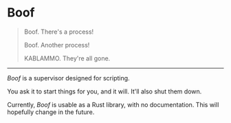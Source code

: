# Boof

> Boof. There's a process!
>
> Boof. Another process!
>
> KABLAMMO. They're all gone.

---

_Boof_ is a supervisor designed for scripting.

You ask it to start things for you, and it will. It'll also shut them down.

Currently, _Boof_ is usable as a Rust library, with no documentation. This will
hopefully change in the future.
